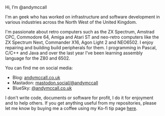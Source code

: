 Hi, I’m @andymccall

I'm an geek who has worked on infrastructure and software development in various industries across the North West of the United Kingdom.

I'm passionate about retro computers such as the ZX Spectrum, Amstrad CPC, Commodore 64, Amiga and Atari ST and neo-retro computers like the ZX Spectrum Next, Commander X16, Agon Light 2 and NEO6502. I enjoy repairing and building build peripherals for them. I programming in Pascal, C/C++ and Java and over the last year I've been learning assembly language for the Z80 and 6502.

You can find me on social media:
  - Blog: [andymccall.co.uk](http://www.andymccall.co.uk)
  - Mastadon: [mastodon.social/@andymccall](https://mastodon.social/@andymccall)
  - BlueSky: [@andymccall.co.uk](https://bsky.app/profile/andymccall.co.uk)

I don't write code, documents or software for profit, I do it for enjoyment and to help others. If you get anything useful from my repositories, please let me know by buying me a coffee using my Ko-fi tip page [here](https://ko-fi.com/andymccall).

<!---
andymcall/andymccall is a ✨ special ✨ repository because its `README.md` (this file) appears on your GitHub profile.
You can click the Preview link to take a look at your changes.
--->
